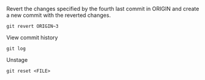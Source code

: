 <!---
```

```
-->

Revert the changes specified by the fourth last commit in ORIGIN and create a new commit with the reverted changes.
```
git revert ORIGIN~3
```

View commit history
```
git log
```

Unstage
```
git reset <FILE>
```